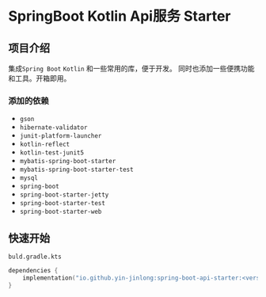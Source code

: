 # SpringBoot Kotlin Api服务 Starter

## 项目介绍

集成`Spring Boot` `Kotlin` 和一些常用的库，便于开发。
同时也添加一些便携功能和工具。开箱即用。

### 添加的依赖

- `gson`
- `hibernate-validator`
- `junit-platform-launcher`
- `kotlin-reflect`
- `kotlin-test-junit5`
- `mybatis-spring-boot-starter`
- `mybatis-spring-boot-starter-test`
- `mysql`
- `spring-boot`
- `spring-boot-starter-jetty`
- `spring-boot-starter-test`
- `spring-boot-starter-web`

##  快速开始

`buld.gradle.kts`

```kotlin
dependencies {
    implementation("io.github.yin-jinlong:spring-boot-api-starter:<version>")
}
```